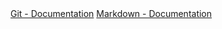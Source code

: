 <title>Documentation</title>
<a href="https://git-scm.com/doc">Git - Documentation</a>
<a href="https://guides.github.com/features/mastering-markdown">Markdown - Documentation</a>

